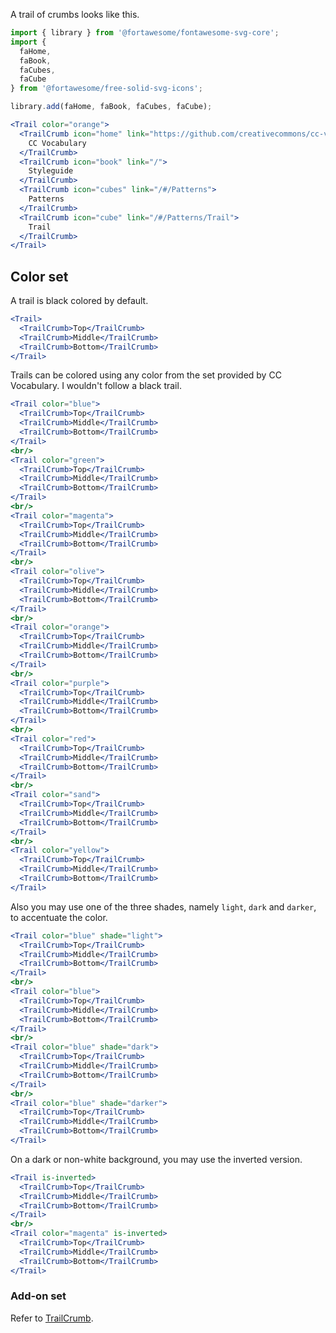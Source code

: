 A trail of crumbs looks like this.

```jsx
import { library } from '@fortawesome/fontawesome-svg-core';
import { 
  faHome,
  faBook,
  faCubes,
  faCube
} from '@fortawesome/free-solid-svg-icons';

library.add(faHome, faBook, faCubes, faCube);

<Trail color="orange">
  <TrailCrumb icon="home" link="https://github.com/creativecommons/cc-vocabulary">
    CC Vocabulary
  </TrailCrumb>
  <TrailCrumb icon="book" link="/">
    Styleguide
  </TrailCrumb>
  <TrailCrumb icon="cubes" link="/#/Patterns">
    Patterns
  </TrailCrumb>
  <TrailCrumb icon="cube" link="/#/Patterns/Trail">
    Trail
  </TrailCrumb>
</Trail>
```

## Color set

A trail is black colored by default.

```jsx
<Trail>
  <TrailCrumb>Top</TrailCrumb>
  <TrailCrumb>Middle</TrailCrumb>
  <TrailCrumb>Bottom</TrailCrumb>
</Trail>
```

Trails can be colored using any color from the set provided by CC Vocabulary. I
wouldn't follow a black trail.

```jsx
<Trail color="blue">
  <TrailCrumb>Top</TrailCrumb>
  <TrailCrumb>Middle</TrailCrumb>
  <TrailCrumb>Bottom</TrailCrumb>
</Trail>
<br/>
<Trail color="green">
  <TrailCrumb>Top</TrailCrumb>
  <TrailCrumb>Middle</TrailCrumb>
  <TrailCrumb>Bottom</TrailCrumb>
</Trail>
<br/>
<Trail color="magenta">
  <TrailCrumb>Top</TrailCrumb>
  <TrailCrumb>Middle</TrailCrumb>
  <TrailCrumb>Bottom</TrailCrumb>
</Trail>
<br/>
<Trail color="olive">
  <TrailCrumb>Top</TrailCrumb>
  <TrailCrumb>Middle</TrailCrumb>
  <TrailCrumb>Bottom</TrailCrumb>
</Trail>
<br/>
<Trail color="orange">
  <TrailCrumb>Top</TrailCrumb>
  <TrailCrumb>Middle</TrailCrumb>
  <TrailCrumb>Bottom</TrailCrumb>
</Trail>
<br/>
<Trail color="purple">
  <TrailCrumb>Top</TrailCrumb>
  <TrailCrumb>Middle</TrailCrumb>
  <TrailCrumb>Bottom</TrailCrumb>
</Trail>
<br/>
<Trail color="red">
  <TrailCrumb>Top</TrailCrumb>
  <TrailCrumb>Middle</TrailCrumb>
  <TrailCrumb>Bottom</TrailCrumb>
</Trail>
<br/>
<Trail color="sand">
  <TrailCrumb>Top</TrailCrumb>
  <TrailCrumb>Middle</TrailCrumb>
  <TrailCrumb>Bottom</TrailCrumb>
</Trail>
<br/>
<Trail color="yellow">
  <TrailCrumb>Top</TrailCrumb>
  <TrailCrumb>Middle</TrailCrumb>
  <TrailCrumb>Bottom</TrailCrumb>
</Trail>
```

Also you may use one of the three shades, namely `light`, `dark` and `darker`, 
to accentuate the color.

```jsx
<Trail color="blue" shade="light">
  <TrailCrumb>Top</TrailCrumb>
  <TrailCrumb>Middle</TrailCrumb>
  <TrailCrumb>Bottom</TrailCrumb>
</Trail>
<br/>
<Trail color="blue">
  <TrailCrumb>Top</TrailCrumb>
  <TrailCrumb>Middle</TrailCrumb>
  <TrailCrumb>Bottom</TrailCrumb>
</Trail>
<br/>
<Trail color="blue" shade="dark">
  <TrailCrumb>Top</TrailCrumb>
  <TrailCrumb>Middle</TrailCrumb>
  <TrailCrumb>Bottom</TrailCrumb>
</Trail>
<br/>
<Trail color="blue" shade="darker">
  <TrailCrumb>Top</TrailCrumb>
  <TrailCrumb>Middle</TrailCrumb>
  <TrailCrumb>Bottom</TrailCrumb>
</Trail>
```

On a dark or non-white background, you may use the inverted version.

```jsx { "props": { "className": "dark-background" } }
<Trail is-inverted>
  <TrailCrumb>Top</TrailCrumb>
  <TrailCrumb>Middle</TrailCrumb>
  <TrailCrumb>Bottom</TrailCrumb>
</Trail>
<br/>
<Trail color="magenta" is-inverted>
  <TrailCrumb>Top</TrailCrumb>
  <TrailCrumb>Middle</TrailCrumb>
  <TrailCrumb>Bottom</TrailCrumb>
</Trail>
```

### Add-on set

Refer to [TrailCrumb](#/Patterns/TrailCrumb).
